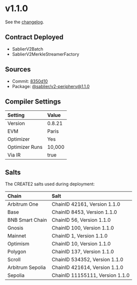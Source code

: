 # v1.1.0

See the [changelog](https://github.com/sablier-labs/v2-periphery/blob/main/CHANGELOG.md).

## Contract Deployed

- SablierV2Batch
- SablierV2MerkleStreamerFactory

## Sources

- Commit: [8350d10](https://github.com/sablier-labs/v2-periphery/commit/8350d10b28314475951b17651f30c2ede33d7722)
- Package: [@sablier/v2-periphery@1.1.0](https://www.npmjs.com/package/@sablier/v2-periphery/v/1.1.0)

## Compiler Settings

| Setting        | Value  |
| :------------- | :----- |
| Version        | 0.8.21 |
| EVM            | Paris  |
| Optimizer      | Yes    |
| Optimizer Runs | 10,000 |
| Via IR         | true   |

## Salts

The CREATE2 salts used during deployment:

| Chain            | Salt                            |
| :--------------- | :------------------------------ |
| Arbitrum One     | ChainID 42161, Version 1.1.0    |
| Base             | ChainID 8453, Version 1.1.0     |
| BNB Smart Chain  | ChainID 56, Version 1.1.0       |
| Gnosis           | ChainID 100, Version 1.1.0      |
| Mainnet          | ChainID 1, Version 1.1.0        |
| Optimism         | ChainID 10, Version 1.1.0       |
| Polygon          | ChainID 137, Version 1.1.0      |
| Scroll           | ChainID 534352, Version 1.1.0   |
| Arbitrum Sepolia | ChainID 421614, Version 1.1.0   |
| Sepolia          | ChainID 11155111, Version 1.1.0 |
